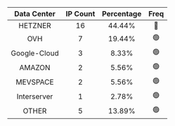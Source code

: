| Data Center | IP Count | Percentage | Freq |
|:------------:|:--------:|:-----------:|:-----:|
| HETZNER | 16 | 44.44% | 🔴 |
| OVH | 7 | 19.44% | 🟢 |
| Google-Cloud | 3 | 8.33% | 🟢 |
| AMAZON | 2 | 5.56% | 🟢 |
| MEVSPACE | 2 | 5.56% | 🟢 |
| Interserver | 1 | 2.78% | 🟢 |
| OTHER | 5 | 13.89% | 🟢 |